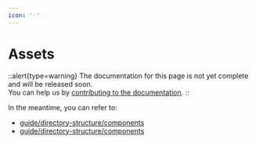```yaml
---
icon: '◦'
---
```


# Assets

::alert{type=warning}
The documentation for this page is not yet complete and will be released soon.<br>
You can help us by [contributing to the documentation](/community/contribution#documentation-guide).
::

In the meantime, you can refer to:

- [guide/directory-structure/components](/guide/directory-structure/assets)
- [guide/directory-structure/components](/guide/directory-structure/public)
